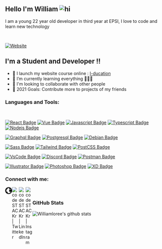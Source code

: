 ## Hello I'm William <img src="https://user-images.githubusercontent.com/1303154/88677602-1635ba80-d120-11ea-84d8-d263ba5fc3c0.gif" width="28px" alt="hi">

I am a young 22 year old developer in third year at EPSI, I love to code and learn new technology

<br>

[![Website](https://img.shields.io/website?label=williamloree.fr&style=for-the-badge&url=http://williamloree.fr)](http://williamloree.fr)
<!-- [![Website](https://img.shields.io/website?label=i-ducation.fr&style=for-the-badge&url=http://i-ducation.fr)](http://i-ducation.fr) -->

## I'm a Student and Developer !!

- 🔭 I launch my website course online : [I-ducation][course]
- 🌱 I’m currently learning everything 🤣🧐😁
- 👯 I'm looking to collaborate with other people
- 🥅 2021 Goals: Contribute more to projects of my friends

### Languages and Tools:

<br />
<!-- Languages -->

[![React Badge](https://img.shields.io/badge/-React-61DBFB?style=for-the-badge&labelColor=black&logo=react&logoColor=61DBFB)](#)
[![Vue Badge](https://img.shields.io/badge/-VueJs-3C873A?style=for-the-badge&labelColor=black&logo=vue.js&logoColor=3C873A)](#)
[![Javascript Badge](https://img.shields.io/badge/-Javascript-F0DB4F?style=for-the-badge&labelColor=black&logo=javascript&logoColor=F0DB4F)](#)
[![Typescript Badge](https://img.shields.io/badge/-Typescript-007acc?style=for-the-badge&labelColor=black&logo=typescript&logoColor=007acc)](#)
[![Nodejs Badge](https://img.shields.io/badge/-Nodejs-3C873A?style=for-the-badge&labelColor=black&logo=node.js&logoColor=3C873A)](#)

<!-- BDD -->

[![Graphql Badge](https://img.shields.io/badge/-Graphql-d4319e?style=for-the-badge&labelColor=black&logo=graphQL&logoColor=d4319e)](#)
[![Postgresql Badge](https://img.shields.io/badge/-Postgresql-336791?style=for-the-badge&labelColor=black&logo=Postgresql&logoColor=336791)](#)
[![Debian Badge](https://img.shields.io/badge/-Debian-d0074e?style=for-the-badge&labelColor=black&logo=debian&logoColor=d0074e)](#)

<!-- style -->

[![Sass Badge](https://img.shields.io/badge/-Sass-CF649A?style=for-the-badge&labelColor=black&logo=sass&logoColor=CF649A)](#)
[![Tailwind Badge](https://img.shields.io/badge/-Tailwind-38B2AC?style=for-the-badge&labelColor=black&logo=Tailwind%20CSS&logoColor=38B2AC)](#)
[![PostCSS Badge](https://img.shields.io/badge/-PostCSS-DD3A0A?style=for-the-badge&labelColor=black&logo=PostCSS&logoColor=DD3A0A)](#)

<!-- Logiciel -->

[![VsCode Badge](https://img.shields.io/badge/-Vscode-007ACC?style=for-the-badge&labelColor=black&logo=Visual%20Studio%20Code&logoColor=007ACC)](#)
[![Discord Badge](https://img.shields.io/badge/-Discord-7289DA?style=for-the-badge&labelColor=black&logo=Discord&logoColor=7289DA)](#)
[![Postman Badge](https://img.shields.io/badge/-Postman-FF6C37?style=for-the-badge&labelColor=black&logo=Postman&logoColor=FF6C37)](#)

<!-- design -->

[![Illustrator Badge](https://img.shields.io/badge/Illustrator-FF9A00?style=for-the-badge&labelColor=black&logo=Adobe%20Illustrator&logoColor=FF9A00)](#)
[![Photoshop Badge](https://img.shields.io/badge/-Photoshop-31A8FF?style=for-the-badge&labelColor=black&logo=Adobe%20Photoshop&logoColor=31A8FF)](#)
[![XD Badge](https://img.shields.io/badge/-XD-FF26BE?style=for-the-badge&labelColor=black&logo=Adobe%20XD&logoColor=FF26BE)](#)

### Connect with me:

[<img align="left" alt="codeSTACKr.com" width="22px" src="https://raw.githubusercontent.com/iconic/open-iconic/master/svg/globe.svg" />][website]
[<img align="left" alt="codeSTACKr | Twitter" width="22px" src="https://cdn.jsdelivr.net/npm/simple-icons@v3/icons/twitter.svg" />][twitter]
[<img align="left" alt="codeSTACKr | LinkedIn" width="22px" src="https://cdn.jsdelivr.net/npm/simple-icons@v3/icons/linkedin.svg" />][linkedin]
[<img align="left" alt="codeSTACKr | Instagram" width="22px" src="https://cdn.jsdelivr.net/npm/simple-icons@v3/icons/instagram.svg" />][instagram]

<br />

### GitHub Stats

![Williamloree's github stats](https://github-readme-stats.vercel.app/api?username=williamloree&count_private=true&theme=tokyonight)

[course]: http://i-ducation.fr
[website]: http://williamloree.fr
[twitter]: https://twitter.com/Lse_Mreye
[instagram]: https://instagram.com/will_newcal
[linkedin]: https://www.linkedin.com/in/william-loree/
